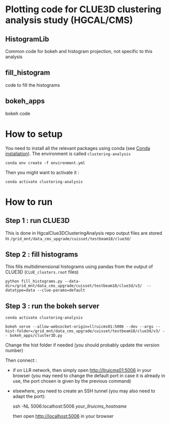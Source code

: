 # Plotting code for CLUE3D clustering analysis study (HGCAL/CMS)
## HistogramLib
Common code for bokeh and histogram projection, not specific to this analysis

## fill_histogram
code to fill the histograms

## bokeh_apps
bokeh code 

# How to setup
You need to install all the relevant packages using conda (see [Conda installation](https://conda.io/projects/conda/en/latest/user-guide/install/linux.html)). The environment is called `clustering-analysis`

    conda env create -f environment.yml

Then you might want to activate it : 

    conda activate clustering-analysis

# How to run
## Step 1 : run CLUE3D
This is done in HgcalClue3DClusteringAnalysis repo
output files are stored in `/grid_mnt/data_cms_upgrade/cuisset/testbeam18/clue3d/`

## Step 2 : fill histograms
This fills multidimensional histograms using pandas from the output of CLUE3D (`CLUE_clusters.root` files)

    python fill_histograms.py --data-dir=/grid_mnt/data_cms_upgrade/cuisset/testbeam18/clue3d/v3/  --datatype=data --clue-params=default

## Step 3 : run the bokeh server

    conda activate clustering-analysis

    bokeh serve --allow-websocket-origin=llruicms01:5006 --dev --args --hist-folder=/grid_mnt/data_cms_upgrade/cuisset/testbeam18/clue3d/v3/ -- bokeh_apps/cluster3D.py

Change the hist folder if needed (you should probably update the version number)

Then connect :
 - if on LLR network, then simply open <http://llruicms01:5006> in your browser (you may need to change the default port in case it is already in use, the port chosen is given by the previous command)
 - elsewhere, you need to create an SSH tunnel (you may also need to adapt the port):

    ssh -NL 5006:localhost:5006 *your_llruicms_hostname*

   then open <http://localhost:5006> in your browser

